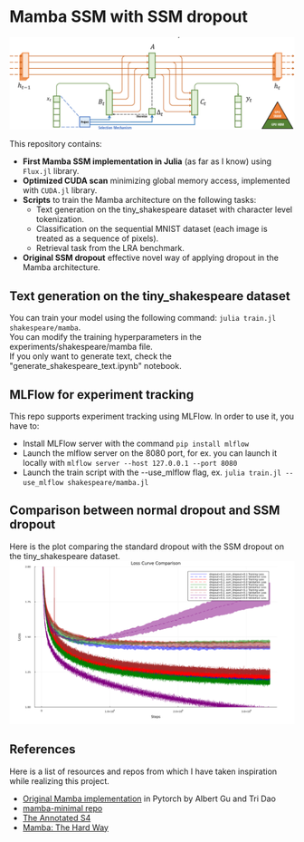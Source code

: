 # Mamba SSM with SSM dropout
![Alt text](media/mamba_diagram.png)


This repository contains:  
- **First Mamba SSM implementation in Julia** (as far as I know) using `Flux.jl` library.   
- **Optimized CUDA scan** minimizing global memory access, implemented with `CUDA.jl` library.
- **Scripts** to train the Mamba architecture on the following tasks:
    - Text generation on the tiny_shakespeare dataset with character level tokenization.
    - Classification on the sequential MNIST dataset (each image is treated as a sequence of pixels).
    - Retrieval task from the LRA benchmark.
- **Original SSM dropout** effective novel way of applying dropout in the Mamba architecture.

## Text generation on the tiny_shakespeare dataset
You can train your model using the following command: `julia train.jl shakespeare/mamba`. \
You can modify the training hyperparameters in the experiments/shakespeare/mamba file. \
If you only want to generate text, check the "generate_shakespeare_text.ipynb" notebook.

## MLFlow for experiment tracking
This repo supports experiment tracking using MLFlow. In order to use it, you have to:
- Install MLFlow server with the command `pip install mlflow`
- Launch the mlflow server on the 8080 port, for ex. you can launch it locally with `mlflow server --host 127.0.0.1 --port 8080`
- Launch the train script with the --use_mlflow flag, ex. `julia train.jl --use_mlflow shakespeare/mamba.jl`

## Comparison between normal dropout and SSM dropout
Here is the plot comparing the standard dropout with the SSM dropout on the tiny_shakespeare dataset. \
![Alt text](media/mamba_all_dropout_search_loss_curve.png)

## References
Here is a list of resources and repos from which I have taken inspiration while realizing this project.
- [Original Mamba implementation](https://github.com/state-spaces/mamba) in Pytorch by Albert Gu and Tri Dao
- [mamba-minimal repo](https://github.com/johnma2006/mamba-minimal)
- [The Annotated S4](https://srush.github.io/annotated-s4/#experiments-mnist)
- [Mamba: The Hard Way](https://srush.github.io/annotated-mamba/hard.html)

